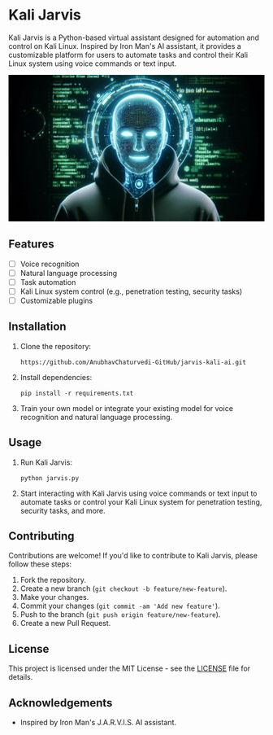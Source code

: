 # Kali Jarvis

Kali Jarvis is a Python-based virtual assistant designed for automation and control on Kali Linux. Inspired by Iron Man's AI assistant, it provides a customizable platform for users to automate tasks and control their Kali Linux system using voice commands or text input.

![Screenshot](https://github.com/AnubhavChaturvedi-GitHub/Jarvis-ai-For-Kali-Linux/blob/main/Designer.png)

## Features

- [ ] Voice recognition
- [ ] Natural language processing
- [ ] Task automation
- [ ] Kali Linux system control (e.g., penetration testing, security tasks)
- [ ] Customizable plugins

## Installation

1. Clone the repository:

    ```
    https://github.com/AnubhavChaturvedi-GitHub/jarvis-kali-ai.git
    ```

2. Install dependencies:

    ```
    pip install -r requirements.txt
    ```

3. Train your own model or integrate your existing model for voice recognition and natural language processing.

## Usage

1. Run Kali Jarvis:

    ```
    python jarvis.py
    ```

2. Start interacting with Kali Jarvis using voice commands or text input to automate tasks or control your Kali Linux system for penetration testing, security tasks, and more.

## Contributing

Contributions are welcome! If you'd like to contribute to Kali Jarvis, please follow these steps:

1. Fork the repository.
2. Create a new branch (`git checkout -b feature/new-feature`).
3. Make your changes.
4. Commit your changes (`git commit -am 'Add new feature'`).
5. Push to the branch (`git push origin feature/new-feature`).
6. Create a new Pull Request.

## License

This project is licensed under the MIT License - see the [LICENSE](LICENSE) file for details.

## Acknowledgements

- Inspired by Iron Man's J.A.R.V.I.S. AI assistant.
